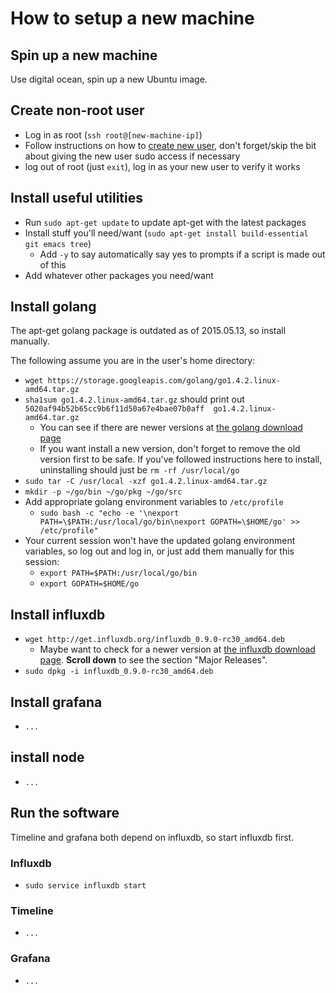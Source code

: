 # How to setup a new machine

## Spin up a new machine

Use digital ocean, spin up a new Ubuntu image.

## Create non-root user

- Log in as root (`ssh root@[new-machine-ip]`)
- Follow instructions on how to [create new user](https://www.digitalocean.com/community/tutorials/how-to-add-and-delete-users-on-an-ubuntu-14-04-vps), don't forget/skip the bit about giving the new user sudo access if necessary
- log out of root (just `exit`), log in as your new user to verify it works

## Install useful utilities

- Run `sudo apt-get update` to update apt-get with the latest packages
- Install stuff you'll need/want (`sudo apt-get install build-essential git emacs tree`)
  - Add `-y` to say automatically say yes to prompts if a script is made out of this
- Add whatever other packages you need/want

## Install golang

The apt-get golang package is outdated as of 2015.05.13, so install manually.

The following assume you are in the user's home directory:

- `wget https://storage.googleapis.com/golang/go1.4.2.linux-amd64.tar.gz`
- `sha1sum go1.4.2.linux-amd64.tar.gz` should print out `5020af94b52b65cc9b6f11d50a67e4bae07b0aff  go1.4.2.linux-amd64.tar.gz`
  - You can see if there are newer versions at [the golang download page](https://golang.org/dl/)
  - If you want install a new version, don't forget to remove the old version first to be safe. If you've followed instructions here to install, uninstalling should just be `rm -rf /usr/local/go`
- `sudo tar -C /usr/local -xzf go1.4.2.linux-amd64.tar.gz`
- `mkdir -p ~/go/bin ~/go/pkg ~/go/src`
- Add appropriate golang environment variables to `/etc/profile`
  - `sudo bash -c "echo -e '\nexport PATH=\$PATH:/usr/local/go/bin\nexport GOPATH=\$HOME/go' >> /etc/profile"`
- Your current session won't have the updated golang environment variables, so log out and log in, or just add them manually for this session:
  - `export PATH=$PATH:/usr/local/go/bin`
  - `export GOPATH=$HOME/go`

## Install influxdb

- `wget http://get.influxdb.org/influxdb_0.9.0-rc30_amd64.deb`
  - Maybe want to check for a newer version at [the influxdb download page](http://influxdb.com/download/). **Scroll down** to see the section "Major Releases".
- `sudo dpkg -i influxdb_0.9.0-rc30_amd64.deb`

## Install grafana

- `...`

## install node

- `...`

## Run the software

Timeline and grafana both depend on influxdb, so start influxdb first.

### Influxdb

- `sudo service influxdb start`

### Timeline

- `...`

### Grafana

- `...`
